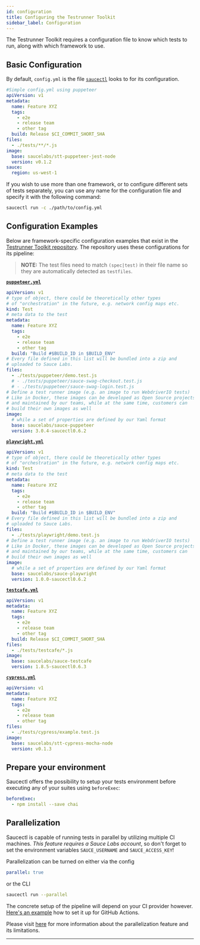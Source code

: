 ```yaml
---
id: configuration
title: Configuring the Testrunner Toolkit
sidebar_label: Configuration
---
```


The Testrunner Toolkit requires a configuration file to know which tests to run, along with which framework to use.

## Basic Configuration

By default, `config.yml` is the file [`saucectl`](saucectl) looks to for its configuration.

```yaml
#Simple config.yml using puppeteer
apiVersion: v1
metadata:
  name: Feature XYZ
  tags:
    - e2e
    - release team
    - other tag
  build: Release $CI_COMMIT_SHORT_SHA
files:
  - ./tests/**/*.js
image:
  base: saucelabs/stt-puppeteer-jest-node
  version: v0.1.2
sauce:
  region: us-west-1
```

If you wish to use more than one framework, or to configure different sets of tests separately, you can use any name for the configuration file and specify it with the following command:

```bash
saucectl run -c ./path/to/config.yml
```

## Configuration Examples
Below are framework-specific configuration examples that exist in the [Testrunner Toolkit repository](https://github.com/saucelabs/testrunner-toolkit/tree/master/.sauce). The repository uses these configurations for its pipeline:

>
> **NOTE:** The test files need to match `(spec|test)` in their file name so they are automatically detected as `testfiles`.
>

<!--DOCUSAURUS_CODE_TABS-->
<!--Puppeteer-->

[__`puppeteer.yml`__](https://github.com/saucelabs/testrunner-toolkit/blob/master/.sauce/puppeteer.yml)
```yaml
apiVersion: v1
# type of object, there could be theoretically other types
# of "orchestration" in the future, e.g. network config maps etc.
kind: Test
# meta data to the test
metadata:
  name: Feature XYZ
  tags:
    - e2e
    - release team
    - other tag
  build: "Build #$BUILD_ID in $BUILD_ENV"
# Every file defined in this list will be bundled into a zip and
# uploaded to Sauce Labs.
files:
  - ./tests/puppeteer/demo.test.js
  # - ./tests/puppeteer/sauce-swag-checkout.test.js
  # - ./tests/puppeteer/sauce-swag-login.test.js
# Define a test runner image (e.g. an image to run WebdriverIO tests)
# Like in Docker, these images can be developed as Open Source projects
# and maintained by our teams, while at the same time, customers can
# build their own images as well
image:
  # while a set of properties are defined by our Yaml format
  base: saucelabs/sauce-puppeteer
  version: 3.0.4-saucectl0.6.2
```

<!--Playwright-->

[__`playwright.yml`__](https://github.com/saucelabs/testrunner-toolkit/blob/master/.sauce/playwright.yml)
```yaml
apiVersion: v1
# type of object, there could be theoretically other types
# of "orchestration" in the future, e.g. network config maps etc.
kind: Test
# meta data to the test
metadata:
  name: Feature XYZ
  tags:
    - e2e
    - release team
    - other tag
  build: "Build #$BUILD_ID in $BUILD_ENV"
# Every file defined in this list will be bundled into a zip and
# uploaded to Sauce Labs.
files:
  - ./tests/playwright/demo.test.js
# Define a test runner image (e.g. an image to run WebdriverIO tests)
# Like in Docker, these images can be developed as Open Source projects
# and maintained by our teams, while at the same time, customers can
# build their own images as well
image:
  # while a set of properties are defined by our Yaml format
  base: saucelabs/sauce-playwright
  version: 1.0.0-saucectl0.6.2
```

<!--TestCafe-->

[__`testcafe.yml`__](https://github.com/saucelabs/testrunner-toolkit/blob/master/.sauce/testcafe.yml)
```yaml
apiVersion: v1
metadata:
  name: Feature XYZ
  tags:
    - e2e
    - release team
    - other tag
  build: Release $CI_COMMIT_SHORT_SHA
files:
  - ./tests/testcafe/*.js
image:
  base: saucelabs/sauce-testcafe
  version: 1.8.5-saucectl0.6.3
```

<!--Cypress-->

[__`cypress.yml`__](https://github.com/saucelabs/testrunner-toolkit/blob/master/.sauce/cypress.yml)
```yaml
apiVersion: v1
metadata:
  name: Feature XYZ
  tags:
    - e2e
    - release team
    - other tag
files:
  - ./tests/cypress/example.test.js
image:
  base: saucelabs/stt-cypress-mocha-node
  version: v0.1.3
```

<!--END_DOCUSAURUS_CODE_TABS-->

## Prepare your environment

Saucectl offers the possibility to setup your tests environment before executing any of your suites using `beforeExec`: 

```yaml
beforeExec:
  - npm install --save chai
```

## Parallelization

Saucectl is capable of running tests in parallel by utilizing multiple CI machines. _This feature requires a Sauce Labs account_, so don't forget to set the environment variables `SAUCE_USERNAME` and `SAUCE_ACCESS_KEY`!

Parallelization can be turned on either via the config
```yaml
parallel: true
```

or the CLI
```bash
saucectl run --parallel
```

The concrete setup of the pipeline will depend on your CI provider however. [Here's an example](https://github.com/saucelabs/saucectl/blob/master/.github/workflows/test.yml#L94-L145) how to set it up for GitHub Actions.

Please visit [here](cli-reference.md#parallel) for more information about the parallelization feature and its limitations.
___
